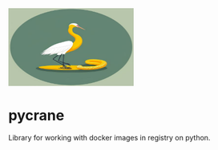 <img src="https://raw.githubusercontent.com/alenrig/pycrane/main/pycrane-logo.jpeg" width="250" height="156" alt="Pycrane Logo" />

# pycrane
Library for working with docker images in registry on python.
